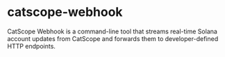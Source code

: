 # catscope-webhook
CatScope Webhook is a command-line tool that streams real-time Solana account updates from CatScope and forwards them to developer-defined HTTP endpoints.
